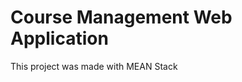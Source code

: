 # Course Management Web Application

This project was made with MEAN Stack
<!-- 
## Development server

Run `ng serve` for a dev server. Navigate to `http://localhost:4200/`. The application will automatically reload if you change any of the source files. -->